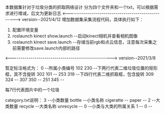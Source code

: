 本数据集针对于垃圾分类的抓取网络设计
分为四个文件夹和一个txt，可以根据需求进行增减，后文为更新日志
<---------------------------------------------------> 
version--2021/4/12 
增加数据集采集流程代码，具体执行如下： 
1. 配置环境变量 
2. roslaunch kinect show.launch --启动kinect相机并查看相机图像 
3. roslaunch kinect save.launch --存储当前rgb和点云信息，注意每次采集之前需要修改save.launch内部的路径 




<--------------------------------------------------->
version--2021/3/8

暂定标注格式为：
0		--所属小类编号
102 230		--下两行代表二维垃圾位置的矩形框，其不含旋转
302 101		--
253 319		--下四行代表二维抓取框，包含旋转
309 324 	--
307 350 	--
251 345		--

每7行代表图片中的一个垃圾

category.txt说明：
3		--小类数量
bottle		--小类名称
cigeratte	--
paper		--
2		--大类数量
recycle		--大类名称
unrecycle	--
0		--小类与大类的所属关系
1		--
0		--

